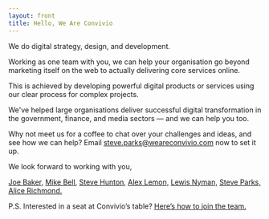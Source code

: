 ```yaml
---
layout: front
title: Hello, We Are Convivio
---
```


We do digital strategy, design, and development.

Working as one team with you, we can help your organisation go beyond marketing itself on the web to actually delivering core services online.

This is achieved by developing powerful digital products or services using our clear process for complex projects.

We've helped large organisations deliver successful digital transformation in the government, finance, and media sectors — and we can help you too.

Why not meet us for a coffee to chat over your challenges and ideas, and see how we can help? Email steve.parks@weareconvivio.com now to set it up.

We look forward to working with you,

<a href="https://twitter.com/joesb" target="_blank">Joe Baker,</a> <a href="https://twitter.com/mikebell_"  target="_blank">Mike Bell,</a> <a href="https://twitter.com/SteveHunton" target="_blank">Steve Hunton,</a> <a href="https://twitter.com/Lemonosity" target="_blank">Alex Lemon,</a> <a href="https://twitter.com/lewisnyman" target="_blank">Lewis Nyman,</a> <a href="https://twitter.com/steveparks" target="_blank">Steve Parks,</a> <br class="only-full-width" /><a href="https://twitter.com/aliceyerichmond">Alice Richmond.</a>


P.S. Interested in a seat at Convivio’s table? [Here’s how to join the team.](/vacancies)
